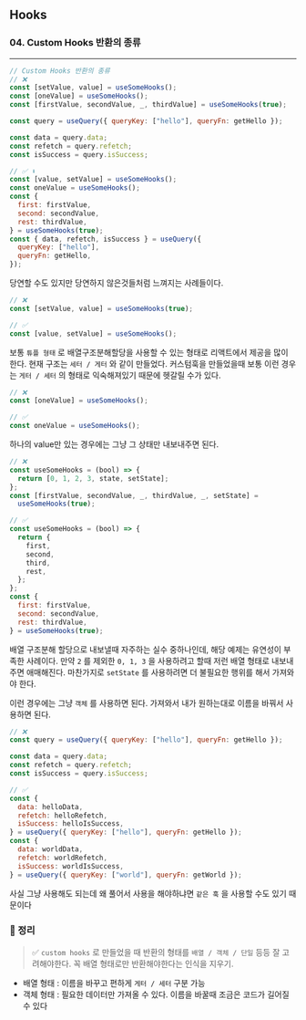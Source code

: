 ## Hooks

### 04. Custom Hooks 반환의 종류

---

```jsx
// Custom Hooks 반환의 종류
// ❌
const [setValue, value] = useSomeHooks();
const [oneValue] = useSomeHooks();
const [firstValue, secondValue, _, thirdValue] = useSomeHooks(true);

const query = useQuery({ queryKey: ["hello"], queryFn: getHello });

const data = query.data;
const refetch = query.refetch;
const isSuccess = query.isSuccess;

// ✅ ⬇️
const [value, setValue] = useSomeHooks();
const oneValue = useSomeHooks();
const {
  first: firstValue,
  second: secondValue,
  rest: thirdValue,
} = useSomeHooks(true);
const { data, refetch, isSuccess } = useQuery({
  queryKey: ["hello"],
  queryFn: getHello,
});
```

당연할 수도 있지만 당연하지 않은것들처럼 느껴지는 사례들이다.

```jsx
// ❌
const [setValue, value] = useSomeHooks(true);

// ✅
const [value, setValue] = useSomeHooks();
```

보통 `튜플 형태` 로 배열구조분해할당을 사용할 수 있는 형태로 리액트에서 제공을 많이 한다. 현재 구조는 `세터 / 게터` 와 같이 만들었다. 커스텀훅을 만들었을때 보통 이런 경우는 `게터 / 세터` 의 형태로 익숙해져있기 때문에 헷갈릴 수가 있다.

```jsx
// ❌
const [oneValue] = useSomeHooks();

// ✅
const oneValue = useSomeHooks();
```

하나의 value만 있는 경우에는 그냥 그 상태만 내보내주면 된다.

```jsx
// ❌
const useSomeHooks = (bool) => {
  return [0, 1, 2, 3, state, setState];
};
const [firstValue, secondValue, _, thirdValue, _, setState] =
  useSomeHooks(true);

// ✅
const useSomeHooks = (bool) => {
  return {
    first,
    second,
    third,
    rest,
  };
};
const {
  first: firstValue,
  second: secondValue,
  rest: thirdValue,
} = useSomeHooks(true);
```

배열 구조분해 할당으로 내보낼때 자주하는 실수 중하나인데, 해당 예제는 유연성이 부족한 사례이다. 만약 `2` 를 제외한 `0, 1, 3` 을 사용하려고 할때 저런 배열 형태로 내보내주면 애매해진다.
마찬가지로 `setState` 를 사용하려면 더 불필요한 행위를 해서 가져와야 한다.

이런 경우에는 그냥 `객체` 를 사용하면 된다. 가져와서 내가 원하는대로 이름을 바꿔서 사용하면 된다.

```jsx
// ❌
const query = useQuery({ queryKey: ["hello"], queryFn: getHello });

const data = query.data;
const refetch = query.refetch;
const isSuccess = query.isSuccess;

// ✅
const {
  data: helloData,
  refetch: helloRefetch,
  isSuccess: helloIsSuccess,
} = useQuery({ queryKey: ["hello"], queryFn: getHello });
const {
  data: worldData,
  refetch: worldRefetch,
  isSuccess: worldIsSuccess,
} = useQuery({ queryKey: ["world"], queryFn: getWorld });
```

사실 그냥 사용해도 되는데 왜 풀어서 사용을 해야하냐면 `같은 훅` 을 사용할 수도 있기 때문이다

### 📌 정리

> ✅ `custom hooks` 로 만들었을 때 반환의 형태를 `배열 / 객체 / 단일` 등등 잘 고려해야한다. 꼭 배열 형태로만 반환해야한다는 인식을 지우기.

- 배열 형태 : 이름을 바꾸고 편하게 `게터 / 세터` 구분 가능
- 객체 형태 : 필요한 데이터만 가져올 수 있다. 이름을 바꿀때 조금은 코드가 길어질 수 있다
